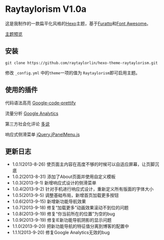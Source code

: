 # Raytaylorism V1.0a

这是我制作的一款扁平化风格的[Hexo]主题，基于[Furatto]和[Font Awesome]。

[主题预览]

## 安装

```
git clone https://github.com/raytaylorlin/hexo-theme-raytaylorism.git
```

修改 `_config.yml` 中的`theme`一项的值为 `Raytaylorism`即可启用主题。

## 使用的插件

代码语法高亮 [Google-code-prettify]

流量分析 [Google Analytics]

第三方社会化评论 [多说]

响应式侧滑菜单 [jQuery.jPanelMenu.js]

## 更新日志

* 1.0.1(2013-8-26) 使页面主内容在高度不够的时候可以自适应屏幕，让页脚沉底
* 1.0.2(2013-8-31) 添加了About页面并使用自定义模板
* 1.0.3(2013-9-1) 新增响应式设计的侧滑菜单
* 1.0.4(2013-9-2) 针对手机进行响应式设计，重新定义所有版面的字体大小
* 1.0.5(2013-9-5) 调整基础布局，新增首页加载更多按钮
* 1.0.6(2013-9-15) 新增新功能导航效果
* 1.0.7(2013-9-18) 修复“加载更多”动画效果滚动不到位的问题
* 1.0.8(2013-9-19) 修复“你当前所在的位置”为空的bug
* 1.0.9(2013-9-19) 修复IE新功能导航阴影的显示问题
* 1.1.0(2013-9-20) 把新功能导航的特征值分离到博客的配置中
* 1.1.1(2013-9-20) 修复Google Analytics无效的bug

[Hexo]: http://zespia.tw/hexo/
[主题预览]: http://raytaylorlin.com/
[Google-code-prettify]: https://code.google.com/p/google-code-prettify/
[Google Analytics]: http://www.google.com/analytics/
[Furatto]: http://icalialabs.github.io/furatto/
[Font Awesome]: http://fortawesome.github.io/Font-Awesome/
[多说]: http://duoshuo.com/
[jQuery.jPanelMenu.js]: http://jpanelmenu.com/
